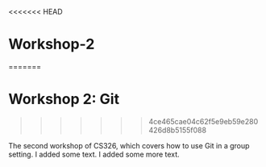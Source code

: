 <<<<<<< HEAD
# Workshop-2
=======
# Workshop 2: Git
>>>>>>> 4ce465cae04c62f5e9eb59e280426d8b5155f088

The second workshop of CS326, which covers how to use Git in a group setting.
I added some text.
I added some more text.
